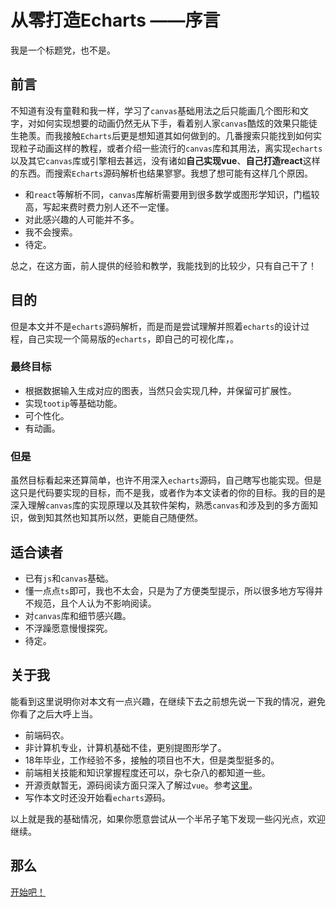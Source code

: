# 从零打造Echarts ——序言
我是一个标题党，也不是。
## 前言
不知道有没有童鞋和我一样，学习了`canvas`基础用法之后只能画几个图形和文字，对如何实现想要的动画仍然无从下手，看着别人家`canvas`酷炫的效果只能徒生艳羡。而我接触`Echarts`后更是想知道其如何做到的。几番搜索只能找到如何实现粒子动画这样的教程，或者介绍一些流行的`canvas`库和其用法，离实现`echarts`以及其它`canvas`库或引擎相去甚远，没有诸如**自己实现vue**、**自己打造react**这样的东西。而搜索`Echarts`源码解析也结果寥寥。我想了想可能有这样几个原因。
- 和`react`等解析不同，`canvas`库解析需要用到很多数学或图形学知识，门槛较高，写起来费时费力别人还不一定懂。
- 对此感兴趣的人可能并不多。
- 我不会搜索。
- 待定。

总之，在这方面，前人提供的经验和教学，我能找到的比较少，只有自己干了！
## 目的
但是本文并不是`echarts`源码解析，而是而是尝试理解并照着`echarts`的设计过程，自己实现一个简易版的`echarts`，即自己的可视化库，。
### 最终目标
- 根据数据输入生成对应的图表，当然只会实现几种，并保留可扩展性。
- 实现`tootip`等基础功能。
- 可个性化。
- 有动画。
### 但是
虽然目标看起来还算简单，也许不用深入`echarts`源码，自己瞎写也能实现。但是这只是代码要实现的目标，而不是我，或者作为本文读者的你的目标。我的目的是深入理解`canvas`库的实现原理以及其软件架构，熟悉`canvas`和涉及到的多方面知识，做到知其然也知其所以然，更能自己随便然。
## 适合读者
- 已有`js`和`canvas`基础。
- 懂一点点`ts`即可，我也不太会，只是为了方便类型提示，所以很多地方写得并不规范，且个人认为不影响阅读。
- 对`canvas`库和细节感兴趣。
- 不浮躁愿意慢慢探究。
- 待定。
## 关于我
能看到这里说明你对本文有一点兴趣，在继续下去之前想先说一下我的情况，避免你看了之后大呼上当。
- 前端码农。
- 非计算机专业，计算机基础不佳，更别提图形学了。
- 18年毕业，工作经验不多，接触的项目也不大，但是类型挺多的。
- 前端相关技能和知识掌握程度还可以，杂七杂八的都知道一些。
- 开源贡献暂无，源码阅读方面只深入了解过`vue`。参考[这里](https://github.com/webbillion/vue-notes)。
- 写作本文时还没开始看`echarts`源码。

以上就是我的基础情况，如果你愿意尝试从一个半吊子笔下发现一些闪光点，欢迎继续。
## 那么
[开始吧！](./Version1.md)
